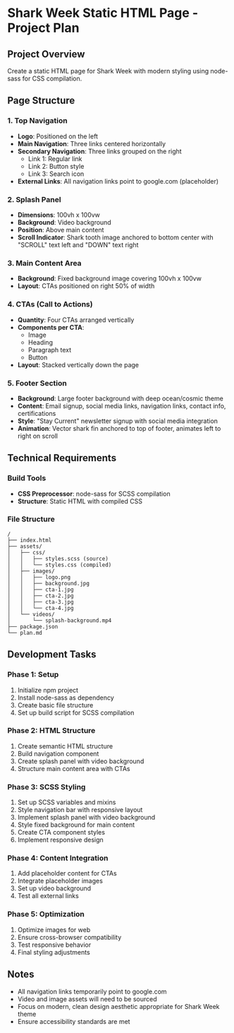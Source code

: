 # Shark Week Static HTML Page - Project Plan

## Project Overview
Create a static HTML page for Shark Week with modern styling using node-sass for CSS compilation.

## Page Structure

### 1. Top Navigation
- **Logo**: Positioned on the left
- **Main Navigation**: Three links centered horizontally
- **Secondary Navigation**: Three links grouped on the right
  - Link 1: Regular link
  - Link 2: Button style
  - Link 3: Search icon
- **External Links**: All navigation links point to google.com (placeholder)

### 2. Splash Panel
- **Dimensions**: 100vh x 100vw
- **Background**: Video background
- **Position**: Above main content
- **Scroll Indicator**: Shark tooth image anchored to bottom center with "SCROLL" text left and "DOWN" text right

### 3. Main Content Area
- **Background**: Fixed background image covering 100vh x 100vw
- **Layout**: CTAs positioned on right 50% of width

### 4. CTAs (Call to Actions)
- **Quantity**: Four CTAs arranged vertically
- **Components per CTA**:
  - Image
  - Heading
  - Paragraph text
  - Button
- **Layout**: Stacked vertically down the page

### 5. Footer Section
- **Background**: Large footer background with deep ocean/cosmic theme
- **Content**: Email signup, social media links, navigation links, contact info, certifications
- **Style**: "Stay Current" newsletter signup with social media integration
- **Animation**: Vector shark fin anchored to top of footer, animates left to right on scroll

## Technical Requirements

### Build Tools
- **CSS Preprocessor**: node-sass for SCSS compilation
- **Structure**: Static HTML with compiled CSS

### File Structure
```
/
├── index.html
├── assets/
│   ├── css/
│   │   ├── styles.scss (source)
│   │   └── styles.css (compiled)
│   ├── images/
│   │   ├── logo.png
│   │   ├── background.jpg
│   │   ├── cta-1.jpg
│   │   ├── cta-2.jpg
│   │   ├── cta-3.jpg
│   │   └── cta-4.jpg
│   └── videos/
│       └── splash-background.mp4
├── package.json
└── plan.md
```

## Development Tasks

### Phase 1: Setup
1. Initialize npm project
2. Install node-sass as dependency
3. Create basic file structure
4. Set up build script for SCSS compilation

### Phase 2: HTML Structure
1. Create semantic HTML structure
2. Build navigation component
3. Create splash panel with video background
4. Structure main content area with CTAs

### Phase 3: SCSS Styling
1. Set up SCSS variables and mixins
2. Style navigation bar with responsive layout
3. Implement splash panel with video background
4. Style fixed background for main content
5. Create CTA component styles
6. Implement responsive design

### Phase 4: Content Integration
1. Add placeholder content for CTAs
2. Integrate placeholder images
3. Set up video background
4. Test all external links

### Phase 5: Optimization
1. Optimize images for web
2. Ensure cross-browser compatibility
3. Test responsive behavior
4. Final styling adjustments

## Notes
- All navigation links temporarily point to google.com
- Video and image assets will need to be sourced
- Focus on modern, clean design aesthetic appropriate for Shark Week theme
- Ensure accessibility standards are met